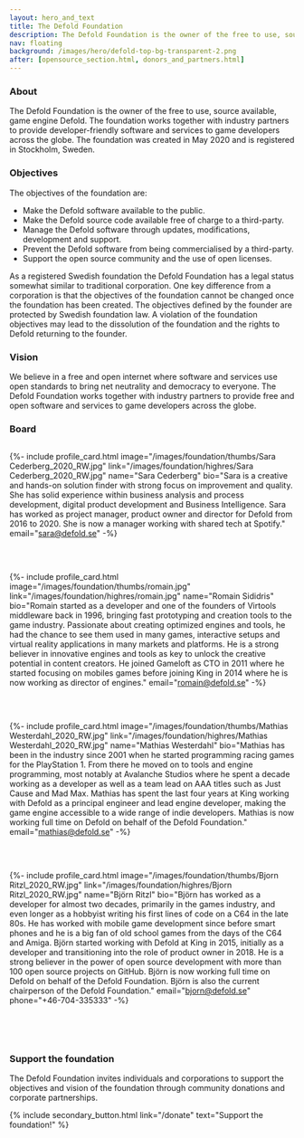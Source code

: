 ```yaml
---
layout: hero_and_text
title: The Defold Foundation
description: The Defold Foundation is the owner of the free to use, source available, game engine Defold. Learn about the foundation objectives and get to know the foundation board members.
nav: floating
background: /images/hero/defold-top-bg-transparent-2.png
after: [opensource_section.html, donors_and_partners.html]
---
```


### About
The Defold Foundation is the owner of the free to use, source available, game engine Defold. The foundation works together with industry partners to provide developer-friendly software and services to game developers across the globe. The foundation was created in May 2020 and is registered in Stockholm, Sweden.

### Objectives
The objectives of the foundation are:

* Make the Defold software available to the public.
* Make the Defold source code available free of charge to a third-party.
* Manage the Defold software through updates, modifications, development and support.
* Prevent the Defold software from being commercialised by a third-party.
* Support the open source community and the use of open licenses.

As a registered Swedish foundation the Defold Foundation has a legal status somewhat similar to traditional corporation. One key difference from a corporation is that the objectives of the foundation cannot be changed once the foundation has been created. The objectives defined by the founder are protected by Swedish foundation law. A violation of the foundation objectives may lead to the dissolution of the foundation and the rights to Defold returning to the founder.

### Vision
We believe in a free and open internet where software and services use open standards to bring net neutrality and democracy to everyone. The Defold Foundation works together with industry partners to provide free and open software and services to game developers across the globe.

### Board

<div style="display: grid; grid-template-columns: repeat(auto-fit, minmax(300px, 1fr)); grid-gap: 2rem; padding: 0px;">

{%- include profile_card.html
	image="/images/foundation/thumbs/Sara Cederberg_2020_RW.jpg"
	link="/images/foundation/highres/Sara Cederberg_2020_RW.jpg"
	name="Sara Cederberg"
	bio="Sara is a creative and hands-on solution finder with strong focus on improvement and quality. She has solid experience within business analysis and process development, digital product development and Business Intelligence. Sara has worked as project manager, product owner and director for Defold from 2016 to 2020. She is now a manager working with shared tech at Spotify."
	email="sara@defold.se"
-%}

{%- include profile_card.html
	image="/images/foundation/thumbs/romain.jpg"
	link="/images/foundation/highres/romain.jpg"
	name="Romain Sididris"
	bio="Romain started as a developer and one of the founders of Virtools middleware back in 1996, bringing fast prototyping and creation tools to the game industry. Passionate about creating optimized engines and tools, he had the chance to see them used in many games, interactive setups and virtual reality applications in many markets and platforms. He is a strong believer in innovative engines and tools as key to unlock the creative potential in content creators. He joined Gameloft as CTO in 2011 where he started focusing on mobiles games before joining King in 2014 where he is now working as director of engines."
	email="romain@defold.se"
-%}

{%- include profile_card.html
	image="/images/foundation/thumbs/Mathias Westerdahl_2020_RW.jpg"
	link="/images/foundation/highres/Mathias Westerdahl_2020_RW.jpg"
	name="Mathias Westerdahl"
	bio="Mathias has been in the industry since 2001 when he started programming racing games for the PlayStation 1. From there he moved on to tools and engine programming, most notably at Avalanche Studios where he spent a decade working as a developer as well as a team lead on AAA titles such as Just Cause and Mad Max. Mathias has spent the last four years at King working with Defold as a principal engineer and lead engine developer, making the game engine accessible to a wide range of indie developers. Mathias is now working full time on Defold on behalf of the Defold Foundation."
	email="mathias@defold.se"
-%}

{%- include profile_card.html
	image="/images/foundation/thumbs/Bjorn Ritzl_2020_RW.jpg"
	link="/images/foundation/highres/Bjorn Ritzl_2020_RW.jpg"
	name="Björn Ritzl"
	bio="Björn has worked as a developer for almost two decades, primarily in the games industry, and even longer as a hobbyist writing his first lines of code on a C64 in the late 80s. He has worked with mobile game development since before smart phones and he is a big fan of old school games from the days of the C64 and Amiga. Björn started working with Defold at King in 2015, initially as a developer and transitioning into the role of product owner in 2018. He is a strong believer in the power of open source development with more than 100 open source projects on GitHub. Björn is now working full time on Defold on behalf of the Defold Foundation. Björn is also the current chairperson of the Defold Foundation."
	email="bjorn@defold.se"
	phone="+46-704-335333"
-%}
</div>

<br/><br/>
### Support the foundation
The Defold Foundation invites individuals and corporations to support the objectives and vision of the foundation through community donations and corporate partnerships.

{% include secondary_button.html link="/donate" text="Support the foundation!" %}
